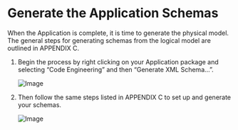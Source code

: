 # Generate the Application Schemas

When the Application is complete, it is time to generate the physical
model. The general steps for generating schemas from the logical model
are outlined in APPENDIX C.

1. Begin the process by right clicking on your Application package and
    selecting “Code Engineering” and then “Generate XML Schema…”.

    ![Image](.//media/image195.png)

2. Then follow the same steps listed in APPENDIX C to set up and
    generate your schemas.

    ![Image](.//media/image196.png)
